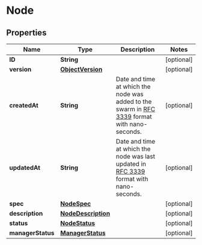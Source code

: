 
# Node

## Properties
Name | Type | Description | Notes
------------ | ------------- | ------------- | -------------
**ID** | **String** |  |  [optional]
**version** | [**ObjectVersion**](ObjectVersion.md) |  |  [optional]
**createdAt** | **String** | Date and time at which the node was added to the swarm in [RFC 3339](https://www.ietf.org/rfc/rfc3339.txt) format with nano-seconds.  |  [optional]
**updatedAt** | **String** | Date and time at which the node was last updated in [RFC 3339](https://www.ietf.org/rfc/rfc3339.txt) format with nano-seconds.  |  [optional]
**spec** | [**NodeSpec**](NodeSpec.md) |  |  [optional]
**description** | [**NodeDescription**](NodeDescription.md) |  |  [optional]
**status** | [**NodeStatus**](NodeStatus.md) |  |  [optional]
**managerStatus** | [**ManagerStatus**](ManagerStatus.md) |  |  [optional]



